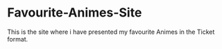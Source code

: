 # Favourite-Animes-Site
This is the site where i have presented my favourite Animes in the Ticket format. 
